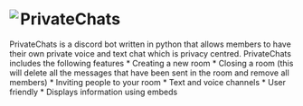 <h1><img align=left src="https://img.icons8.com/dusk/46/000000/lock-2.png"/>PrivateChats</h1>
PrivateChats is a discord bot written in python that allows members to have their own private voice and text chat which is privacy centred.
PrivateChats includes the following features
* Creating a new room
* Closing a room (this will delete all the messages that have been sent in the room and remove all members)
* Inviting people to your room
* Text and voice channels
* User friendly
* Displays information using embeds
